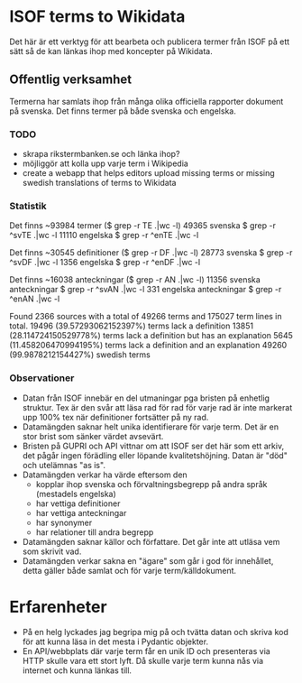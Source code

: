 # ISOF terms to Wikidata
Det här är ett verktyg för att bearbeta och publicera termer från ISOF 
på ett sätt så de kan länkas ihop med koncepter på Wikidata.

## Offentlig verksamhet
Termerna har samlats ihop från många olika officiella rapporter dokument på svenska. 
Det finns termer på både svenska och engelska.

### TODO
* skrapa rikstermbanken.se och länka ihop?
* möjliggör att kolla upp varje term i Wikipedia
* create a webapp that helps editors upload missing terms 
or missing swedish translations of terms to Wikidata

### Statistik
Det finns ~93984 termer ($ grep -r TE .|wc -l)
49365 svenska $ grep -r ^svTE .|wc -l
11110 engelska $ grep -r ^enTE .|wc -l

Det finns ~30545 definitioner ($ grep -r DF .|wc -l)
28773 svenska $ grep -r ^svDF .|wc -l
1356 engelska $ grep -r ^enDF .|wc -l

Det finns ~16038 anteckningar ($ grep -r AN .|wc -l)
11356 svenska anteckningar $ grep -r ^svAN .|wc -l
331 engelska anteckningar $ grep -r ^enAN .|wc -l

Found 2366 sources with a total of 49266 terms and 175027 term lines in total.
19496 (39.57293062152397%) terms lack a definition
13851 (28.114724150529778%) terms lack a definition but has an explanation
5645 (11.458206470994195%) terms lack a definition and an explanation
49260 (99.9878212154427%) swedish terms

### Observationer
* Datan från ISOF innebär en del utmaningar pga bristen 
på enhetlig struktur. Tex är den svår att läsa rad för rad för 
varje rad är inte markerat upp 100% tex när definitioner fortsätter på ny rad.
* Datamängden saknar helt unika identifierare för varje term. Det är en stor brist som sänker värdet avsevärt.
* Bristen på GUPRI och API vittnar om att ISOF ser det här som ett arkiv, det pågår ingen förädling eller 
löpande kvalitetshöjning. Datan är "död" och utelämnas "as is".
* Datamängden verkar ha värde eftersom den 
  * kopplar ihop svenska och förvaltningsbegrepp på andra språk (mestadels engelska)
  * har vettiga definitioner
  * har vettiga anteckningar
  * har synonymer
  * har relationer till andra begrepp
* Datamängden saknar källor och författare. Det går inte att utläsa vem som skrivit vad. 
* Datamängden verkar sakna en "ägare" som går i god för innehållet, 
detta gäller både samlat och för varje term/källdokument.

# Erfarenheter
* På en helg lyckades jag begripa mig på och tvätta datan och 
skriva kod för att kunna läsa in det mesta i Pydantic objekter.
* En API/webbplats där varje term får en unik ID och presenteras via HTTP skulle vara ett stort lyft. 
Då skulle varje term kunna nås via internet och kunna länkas till. 
